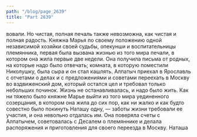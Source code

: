 ```yaml
---
path: "/blog/page_2639"
title: "Part 2639"
---
```


вовали.
Но чистая, полная печаль также невозможна, как чистая и полная радость. Княжна Марья по своему положению одной независимой хозяйки своей судьбы, опекунши и воспитательницы племянника, первая была вызвана жизнью из того мира печали, в котором она жила первые две недели. Она получила письма от родных, на которые надо было отвечать; комната, в которую поместили Николушку, была сыра и он стал кашлять. Алпатыч приехал в Ярославль с отчетами о делах и с предложениями и советами переехать в Москву во вздвиженский дом, который остался цел и требовал только небольших починок. Жизнь не останавливалась, и надо было жить. Как ни тяжело было княжне Марье выйти из того мира уединенного созерцания, в котором она жила до сих пор, как ни жалко и как будто совестно было покинуть Наташу одну, — заботы жизни требовали ее участия, и она невольно отдалась им. Она поверяла счеты с Алпатычем, советовалась с Десалем о племяннике и делала распоряжения и приготовления для своего переезда в Москву.
Наташа
